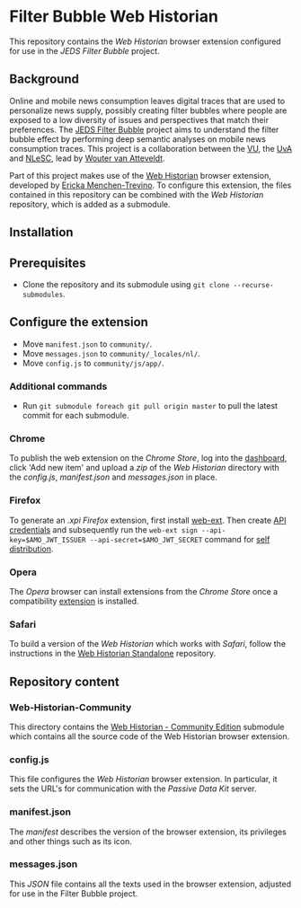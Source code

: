 # Filter Bubble Web Historian

This repository contains the _Web Historian_ browser extension configured for use in the _JEDS Filter Bubble_ project.

## Background

Online and mobile news consumption leaves digital traces that are used to personalize news supply, possibly creating filter bubbles where people are exposed to a low diversity of issues and perspectives that match their preferences. The [JEDS Filter Bubble](http://ccs.amsterdam/projects/jeds/) project aims to understand the filter bubble effect by performing deep semantic analyses on mobile news consumption traces. This project is a collaboration between the [VU](https://www.vu.nl/nl/index.aspx), the [UvA](http://www.uva.nl/) and [NLeSC](https://www.esciencecenter.nl/), lead by [Wouter van Atteveldt](http://vanatteveldt.com/).

Part of this project makes use of the [Web Historian](http://www.webhistorian.org/) browser extension, developed by [Ericka Menchen-Trevino](http://www.ericka.cc/). To configure this extension, the files contained in this repository can be combined with the _Web Historian_ repository, which is added as a submodule.

## Installation

## Prerequisites

- Clone the repository and its submodule using `git clone --recurse-submodules`.

## Configure the extension

- Move `manifest.json` to `community/`.
- Move `messages.json` to `community/_locales/nl/`.
- Move `config.js` to `community/js/app/`.

### Additional commands

- Run `git submodule foreach git pull origin master` to pull the latest commit for each submodule.

### Chrome

To publish the web extension on the _Chrome Store_, log into the [dashboard](https://chrome.google.com/webstore/developer/dashboard), click 'Add new item' and upload a _zip_ of the _Web Historian_ directory with the _config.js_, _manifest.json_ and _messages.json_ in place.

### Firefox

To generate an _.xpi_ _Firefox_ extension, first install [web-ext](https://developer.mozilla.org/en-US/docs/Mozilla/Add-ons/WebExtensions/Getting_started_with_web-ext). Then create [API credentials](https://developer.mozilla.org/en-US/docs/Mozilla/Add-ons/WebExtensions/Getting_started_with_web-ext#Signing_your_extension_for_self-distribution) and subsequently run the `web-ext sign --api-key=$AMO_JWT_ISSUER --api-secret=$AMO_JWT_SECRET` command for [self distribution](https://developer.mozilla.org/en-US/docs/Mozilla/Add-ons/WebExtensions/Getting_started_with_web-ext#Signing_your_extension_for_self-distribution).

### Opera

The _Opera_ browser can install extensions from the _Chrome Store_ once a compatibility [extension](https://addons.opera.com/en/extensions/details/install-chrome-extensions/) is installed.

### Safari

To build a version of the _Web Historian_ which works with _Safari_, follow the instructions in the [Web Historian Standalone](https://github.com/Filter-Bubble/Web-Historian-Standalone) repository.

## Repository content

### Web-Historian-Community

This directory contains the [Web Historian - Community Edition](https://github.com/WebHistorian/community/) submodule which contains all the source code of the Web Historian browser extension.

### config.js

This file configures the _Web Historian_ browser extension. In particular, it sets the URL's for communication with the _Passive Data Kit_ server.

### manifest.json

The _manifest_ describes the version of the browser extension, its privileges and other things such as its icon.

### messages.json

This _JSON_ file contains all the texts used in the browser extension, adjusted for use in the Filter Bubble project.
